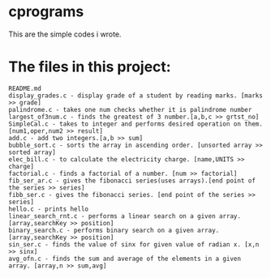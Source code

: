 # cprograms
This are the simple codes i wrote.

# The files in this project: 

    README.md
    display_grades.c - display grade of a student by reading marks. [marks >> grade]
    palindrome.c - takes one num checks whether it is palindrome number
    largest_of3num.c - finds the greatest of 3 number.[a,b,c >> grtst_no]
    SimpleCal.c - takes to integer and performs desired operation on them. [num1,oper,num2 >> result]
    add.c - add two integers.[a,b >> sum]
    bubble_sort.c - sorts the array in ascending order. [unsorted array >> sorted array]
    elec_bill.c - to calculate the electricity charge. [name,UNITS >> charge]
    factorial.c - finds a factorial of a number. [num >> factorial]
    fib_ser_ar.c - gives the fibonacci series(uses arrays).[end point of the series >> series]
    fibb_ser.c - gives the fibonacci series. [end point of the series >> series]
    hello.c - prints hello
    linear_search_rnt.c - performs a linear search on a given array. [array,searchKey >> position] 
    binary_search.c - performs binary search on a given array. [array,searchKey >> position]
    sin_ser.c - finds the value of sinx for given value of radian x. [x,n >> sinx]
    avg_ofn.c - finds the sum and average of the elements in a given array. [array,n >> sum,avg]